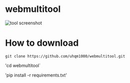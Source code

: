 # webmultitool
![tool screenshot](https://i.imgur.com/JsCJVaA.png)
# How to download
`git clone https://github.com/uhqm1000/webmultitool.git`

'cd webmultitool`

'pip install -r requirements.txt'




